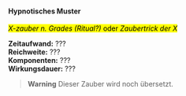 #### Hypnotisches Muster
<!-- markdownlint-disable link-image-reference-definitions -->
<!-- spell-checker:words added amount avoids casting concentration damage different duration emphasis ends english false formula hour halves hours kommagetrennt mechanics minutes reaction ritual same saving school somatic special spell throw true wording wotc -->
<!-- spell-checker:words hypnotic -->
[_metadata_:spell_name]:- "Hypnotisches Muster"
[_metadata_:spell_name_english]:- "Hypnotic Pattern"
[_metadata_:spell_school]:- "???"
[_metadata_:spell_level]:- "???"
[_metadata_:casting_time_amount]:- "???"
<!-- "action", "bonus action", "reaction", "minute", "minutes", "hour", "hours" -->
[_metadata_:casting_time_unit]:- "???"
[_metadata_:casting_time_reaction_trigger]:- "???"
<!-- "true" oder "false" -->
[_metadata_:ritual]:- "false"
[_metadata_:range]:- "???"
[_metadata_:target]:- "???"
<!-- "true" oder "false" -->
[_metadata_:components_verbal]:- "???"
<!-- "true" oder "false" -->
[_metadata_:components_somatic]:- "???"
<!-- "true" oder "false" -->
[_metadata_:components_material]:- "???"
[_metadata_:components_material_description]:- "???"
[_metadata_:components_material_cost]:- "???"
<!-- "true" oder "false" -->
[_metadata_:concentration]:- "???"
[_metadata_:duration]:- "???"
[_metadata_:saving_throw]:- "???"
<!-- "halves_damage", "avoids_effect", "ends_effect", "special"; falls mehrere wahr sind, kommagetrennt einfügen -->
[_metadata_:saving_throw_success]:- "???"
[_metadata_:damage_formula]:- "???d???"
[_metadata_:damage_type]:- "???"
<!-- "mechanics_same_wording_same", "mechanics_same_wording_different", "mechanics_different_wording_different" oder "added" -->
[_metadata_:compared_to_wotc_srd_5.1]:- "???"
<!-- "mechanics_same_wording_different", "mechanics_different_wording_different" oder "added" -->
[_metadata_:compared_to_a5e_srd]:- "???"
<!-- markdownlint-disable-next-line no-emphasis-as-heading -->
<mark>_X-zauber n. Grades (Ritual?)_ oder _Zaubertrick der X_</mark>

**Zeitaufwand:** ??? \
**Reichweite:** ??? \
**Komponenten:** ??? \
**Wirkungsdauer:** ???

> **Warning**
> Dieser Zauber wird noch übersetzt.
